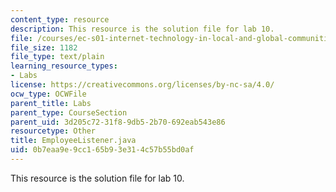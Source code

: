```yaml
---
content_type: resource
description: This resource is the solution file for lab 10.
file: /courses/ec-s01-internet-technology-in-local-and-global-communities-spring-2005-summer-2005/0b7eaa9e9cc165b93e314c57b55bd0af_EmployeeListener.java
file_size: 1182
file_type: text/plain
learning_resource_types:
- Labs
license: https://creativecommons.org/licenses/by-nc-sa/4.0/
ocw_type: OCWFile
parent_title: Labs
parent_type: CourseSection
parent_uid: 3d205c72-31f8-9db5-2b70-692eab543e86
resourcetype: Other
title: EmployeeListener.java
uid: 0b7eaa9e-9cc1-65b9-3e31-4c57b55bd0af
---
```

This resource is the solution file for lab 10.